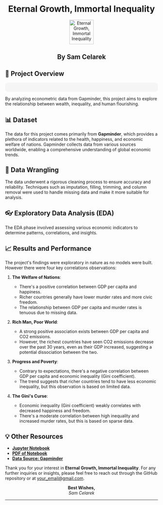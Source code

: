 <div align="center">

# Eternal Growth, Immortal Inequality
<img src="INSERT_YOUR_PROJECT_IMAGE_LINK_HERE" title="Eternal Growth, Immortal Inequality" alt="Eternal Growth, Immortal Inequality" width="80" height="80"> 

## **By Sam Celarek**
</div>

## 🎯 Project Overview
<div align="center" style="background-color: #f5f5f5; padding: 15px; border-radius: 10px;">


</div>

By analyzing econometric data from Gapminder, this project aims to explore the relationship between wealth,  inequality, and human flourishing. 

## 📊 Dataset
The data for this project comes primarily from **Gapminder**, which provides a plethora of indicators related to the health, happiness, and economic welfare of nations. Gapminder collects data from various sources worldwide, enabling a comprehensive understanding of global economic trends.

## 🧹 Data Wrangling
The data underwent a rigorous cleaning process to ensure accuracy and reliability. Techniques such as imputation, filling, trimming, and column removal were used to handle missing data and make it more suitable for analysis.

## 👓 Exploratory Data Analysis (EDA)
The EDA phase involved assessing various economic indicators to determine patterns, correlations, and insights. 

## 📈 Results and Performance
The project's findings were exploratory in nature as no models were built. However there were four key correlations observations: 

1. **The Welfare of Nations**:
   - There's a positive correlation between GDP per capita and happiness.
   - Richer countries generally have lower murder rates and more civic freedom.
   - The relationship between GDP per capita and murder rates is tenuous due to missing data.

2. **Rich Man, Poor World**:
   - A strong positive association exists between GDP per capita and CO2 emissions.
   - However, the richest countries have seen CO2 emissions decrease over the past 30 years, even as their GDP increased, suggesting a potential dissociation between the two.

3. **Progress and Poverty**:
   - Contrary to expectations, there's a negative correlation between GDP per capita and economic inequality (Gini coefficient).
   - The trend suggests that richer countries tend to have less economic inequality, but this observation is based on limited data.

4. **The Gini's Curse**:
   - Economic inequality (Gini coefficient) weakly correlates with decreased happiness and freedom.
   - There's a moderate correlation between high inequality and increased murder rates, but this is based on sparse data.


## 💡 Other Resources

- **[Jupyter Notebook](/eternal_growth_immortal_inequality.ipynb)**
- **[PDF of Notebook](/Sam_Celarek_eternal_growth_immortal_inequality.pdf)**
- **[Data Source: Gapminder](https://www.gapminder.org)**

Thank you for your interest in **Eternal Growth, Immortal Inequality**. For any further inquiries or insights, please feel free to reach out through the GitHub repository or at your_email@gmail.com.

<div align="center">

**Best Wishes,**  
*Sam Celarek*

</div>

---

